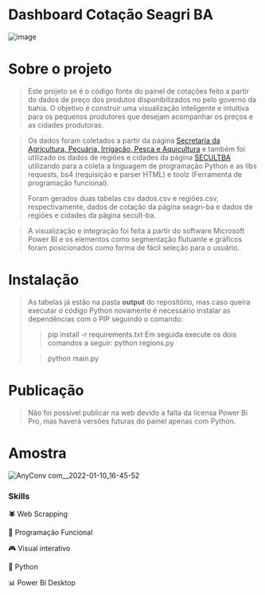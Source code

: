 # Dashboard Cotação Seagri BA
![image](https://user-images.githubusercontent.com/48892066/148826412-b04823b4-ff6c-4475-87b3-a752ea02bbf4.png)


# Sobre o projeto
> Este projeto se é o código fonte do painel de cotações feito a partir do dados de preço dos produtos disponibilizados no pelo governo da bahia.
> O objetivo é construir uma visualização inteligente e intuitiva para os pequenos produtores que desejam acompanhar os preços e as cidades produtoras.

> Os dados foram coletados a partir da página <a href="http://www.seagri.ba.gov.br/cotacao?produto=&praca=&tipo=&data_inicio=01%2F01%2F2021&data_final=02%2F01%2F2022">Secretaria da Agricultura, Pecuária, Irrigação, Pesca e Aquicultura</a> e também foi utilizado os dados de regiões e cidades da página <a href="http://www.cultura.ba.gov.br/modules/conteudo/conteudo.php?conteudo=314">SECULTBA</a>
> utilizando para a coleta a linguagem de programação Python e as libs requests, bs4 (requisição e parser HTML) e toolz (Ferramenta de programação funcional).
>
> Foram gerados duas tabelas csv dados.csv e regiões.csv, respectivamente, dados de cotação da página seagri-ba e dados de regiões e cidades da página secult-ba.

> A visualização e integração foi feita a partir do software Microsoft Power BI e os elementos como segmentação flutuante e gráficos foram posicionados como forma de fácil seleção para o usuário.

# Instalação
> As tabelas já estão na pasta **output** do repositório, mas caso queira executar o código Python novamente é necessário instalar as dependências com o PIP seguindo o comando:
>> pip install -r requirements.txt
> Em seguida execute os dois comandos a seguir:
>> python regions.py
> 
>> python main.py

# Publicação
> Não foi possível publicar na web devido a falta da licensa Power Bi Pro, mas haverá versões futuras do painel apenas com Python.

# Amostra
![AnyConv com__2022-01-10_16-45-52](https://user-images.githubusercontent.com/48892066/148829846-97ef37d6-b437-4254-8c23-ea2845f677c3.gif)

### Skills
🕷️ Web Scrapping

🦉 Programação Funcional

🎮 Visual interativo

🐍 Python

📊 Power Bi Desktop
